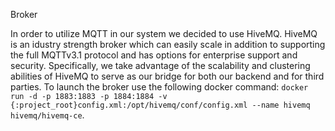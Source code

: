 Broker

In order to utilize MQTT in our system we decided to use HiveMQ. HiveMQ is an idustry strength broker which can easily scale in addition to supporting the full MQTTv3.1 protocol and has options for enterprise support and security. Specifically, we take advantage of the scalability and clustering abilities of HiveMQ to serve as our bridge for both our backend and for third parties. To launch the broker use the following docker command: `docker run -d -p 1883:1883 -p 1884:1884 -v {:project_root}config.xml:/opt/hivemq/conf/config.xml --name hivemq hivemq/hivemq-ce`.
